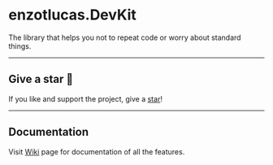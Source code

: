 # enzotlucas.DevKit
The library that helps you not to repeat code or worry about standard things.

***

## Give a star 🌟
If you like and support the project, give a [star](https://github.com/enzotlucas/enzotlucas-dotnet-devkit-lib)!

***

## Documentation
Visit [Wiki](https://github.com/enzotlucas/enzotlucas-dotnet-devkit-lib/wiki) page for documentation of all the features.